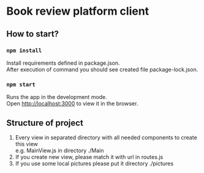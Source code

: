 # Book review platform client

## How to start?

### `npm install`

Install requirements defined in package.json. <br />
After execution of command you should see created file package-lock.json. <br />

### `npm start`

Runs the app in the development mode.<br />
Open [http://localhost:3000](http://localhost:3000) to view it in the browser.

## Structure of project

1. Every view in separated directory with all needed components to create this view <br />
e.g. MainView.js in directory ./Main
2. If you create new view, please match it with url in routes.js
3. If you use some local pictures please put it directory ./pictures